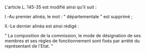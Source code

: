 L'article L. 145-35 est modifié ainsi qu'il suit :

I.-Au premier alinéa, le mot : " départementale " est supprimé ;

II.-Le dernier alinéa est ainsi rédigé :

" La composition de la commission, le mode de désignation de ses membres et ses règles de fonctionnement sont fixés par arrêté du représentant de l'Etat. "
